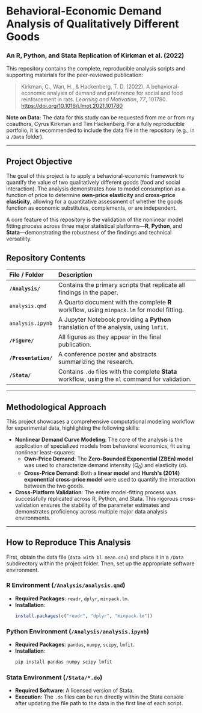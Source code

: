 # Behavioral-Economic Demand Analysis of Qualitatively Different Goods
### An R, Python, and Stata Replication of Kirkman et al. (2022)

This repository contains the complete, reproducible analysis scripts and supporting materials for the peer-reviewed publication:

> Kirkman, C., Wan, H., & Hackenberg, T. D. (2022). A behavioral-economic analysis of demand and preference for social and food reinforcement in rats. *Learning and Motivation*, *77*, 101780. https://doi.org/10.1016/j.lmot.2021.101780

**Note on Data:** The data for this study can be requested from me or from my coauthors, Cyrus Kirkman and Tim Hackenberg. For a fully reproducible portfolio, it is recommended to include the data file in the repository (e.g., in a `/Data` folder).

---

## Project Objective

The goal of this project is to apply a behavioral-economic framework to quantify the value of two qualitatively different goods (food and social interaction). The analysis demonstrates how to model consumption as a function of price to determine **own-price elasticity** and **cross-price elasticity**, allowing for a quantitative assessment of whether the goods function as economic substitutes, complements, or are independent.

A core feature of this repository is the validation of the nonlinear model fitting process across three major statistical platforms—**R**, **Python**, and **Stata**—demonstrating the robustness of the findings and technical versatility.

## Repository Contents

| File / Folder | Description |
| :--- | :--- |
| **`/Analysis/`** | Contains the primary scripts that replicate all findings in the paper. |
| `analysis.qmd` | A Quarto document with the complete **R** workflow, using `minpack.lm` for model fitting. |
| `analysis.ipynb` | A Jupyter Notebook providing a **Python** translation of the analysis, using `lmfit`. |
| **`/Figure/`** | All figures as they appear in the final publication. |
| **`/Presentation/`** | A conference poster and abstracts summarizing the research. |
| **`/Stata/`** | Contains `.do` files with the complete **Stata** workflow, using the `nl` command for validation. |

---

## Methodological Approach

This project showcases a comprehensive computational modeling workflow for experimental data, highlighting the following skills:

* **Nonlinear Demand Curve Modeling**: The core of the analysis is the application of specialized models from behavioral economics, fit using nonlinear least-squares:
    * **Own-Price Demand**: The **Zero-Bounded Exponential (ZBEn) model** was used to characterize demand intensity ($Q_0$) and elasticity ($\alpha$).
    * **Cross-Price Demand**: Both a **linear model** and **Hursh's (2014) exponential cross-price model** were used to quantify the interaction between the two goods.
* **Cross-Platform Validation**: The entire model-fitting process was successfully replicated across R, Python, and Stata. This rigorous cross-validation ensures the stability of the parameter estimates and demonstrates proficiency across multiple major data analysis environments.

---

## How to Reproduce This Analysis

First, obtain the data file (`data with bl mean.csv`) and place it in a `/Data` subdirectory within the project folder. Then, set up the appropriate software environment.

### R Environment (`/Analysis/analysis.qmd`)

* **Required Packages**: `readr`, `dplyr`, `minpack.lm`.
* **Installation**:
    ```R
    install.packages(c("readr", "dplyr", "minpack.lm"))
    ```

### Python Environment (`/Analysis/analysis.ipynb`)

* **Required Packages**: `pandas`, `numpy`, `scipy`, `lmfit`.
* **Installation**:
    ```bash
    pip install pandas numpy scipy lmfit
    ```

### Stata Environment (`/Stata/*.do`)

* **Required Software**: A licensed version of Stata.
* **Execution**: The `.do` files can be run directly within the Stata console after updating the file path to the data in the first line of each script.